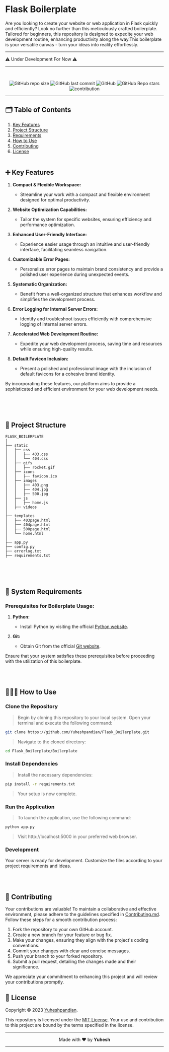 ## <!--Header Section-->

# Flask Boilerplate

Are you looking to create your website or web application in Flask quickly and efficiently? Look no further than this meticulously crafted boilerplate. Tailored for beginners, this repository is designed to expedite your web development routine, enhancing productivity along the way.This boilerplate is your versatile canvas - turn your ideas into reality effortlessly.

---

⚠️ Under Development For Now ⚠️

---

<br>
<div align="center">

![GitHub repo size](https://img.shields.io/github/repo-size/Yuheshpandian/Flask_Boilerplate?style=for-the-badge)
![GitHub last commit](https://img.shields.io/github/last-commit/Yuheshpandian/Flask_Boilerplate?style=for-the-badge)
![GitHub](https://img.shields.io/github/license/Yuheshpandian/Flask_Boilerplate?style=for-the-badge)
![GitHub Repo stars](https://img.shields.io/github/stars/Yuheshpandian/Flask_Boilerplate?style=for-the-badge)
![contribution](https://img.shields.io/static/v1?label=Contribution&message=Needed&color=orange&style=for-the-badge)
<br>

</div>

---

<!--Main/Content Section-->

## 🗂️ Table of Contents

1. [Key Features](#-key-features)
2. [Project Structure](#-project-structure)
3. [Requirements](#-system-requirements)
4. [How to Use](#-how-to-use)
5. [Contributing](#-Contributing)
6. [License](#-license)
   <br>
   <br>

## ➕ Key Features

1. **Compact & Flexible Workspace:**

   - Streamline your work with a compact and flexible environment designed for optimal productivity.

2. **Website Optimization Capabilities:**

   - Tailor the system for specific websites, ensuring efficiency and performance optimization.

3. **Enhanced User-Friendly Interface:**

   - Experience easier usage through an intuitive and user-friendly interface, facilitating seamless navigation.

4. **Customizable Error Pages:**

   - Personalize error pages to maintain brand consistency and provide a polished user experience during unexpected events.

5. **Systematic Organization:**

   - Benefit from a well-organized structure that enhances workflow and simplifies the development process.

6. **Error Logging for Internal Server Errors:**

   - Identify and troubleshoot issues efficiently with comprehensive logging of internal server errors.

7. **Accelerated Web Development Routine:**

   - Expedite your web development process, saving time and resources while ensuring high-quality results.

8. **Default Favicon Inclusion:**
   - Present a polished and professional image with the inclusion of default favicons for a cohesive brand identity.

By incorporating these features, our platform aims to provide a sophisticated and efficient environment for your web development needs.

<br>
<br></br>

<!--Project Structure-->

## 📁 Project Structure

```plaintext
FLASK_BOILERPLATE
│
├── static
│   ├── css
│   │   ├── 403.css
│   │   └── 404.css
│   ├── gifs
│   │   ├── rocket.gif
│   ├── icons
│   │   ├── favicon.ico
│   ├── images
│   │   ├── 403.png
│   │   ├── 404.jpg
│   │   ├── 500.jpg
│   ├── js
│   │   ├── home.js
│   ├── videos
│
├── templates
│   ├── 403page.html
│   ├── 404page.html
│   ├── 500page.html
│   └── home.html
│
├── app.py
├── config.py
├── errorlog.txt
├── requirements.txt

```

<br></br>
<br>

<!--Requirements-->

## 📄 System Requirements

### Prerequisites for Boilerplate Usage:

1. **Python:**

   - Install Python by visiting the official [Python website](https://www.python.org/).

2. **Git:**
   - Obtain Git from the official [Git website](https://git-scm.com/).

Ensure that your system satisfies these prerequisites before proceeding with the utilization of this boilerplate.

<br></br>

<!--Usage-->

## 🧑🏻‍💻 How to Use

### Clone the Repository

> Begin by cloning this repository to your local system. Open your terminal and execute the following command:

```bash
git clone https://github.com/Yuheshpandian/Flask_Boilerplate.git
```

> Navigate to the cloned directory:

```bash
cd Flask_Boilerplate/Boilerplate
```

### Install Dependencies

> Install the necessary dependencies:

```bash
pip install -r requirements.txt
```

> Your setup is now complete.

### Run the Application

> To launch the application, use the following command:

```bash
python app.py
```

> Visit http://localhost:5000 in your preferred web browser.

### Development

Your server is ready for development. Customize the files according to your project requirements and ideas.

<br></br>

<!--Contribution-->

## 🤝 Contributing

Your contributions are valuable! To maintain a collaborative and effective environment, please adhere to the guidelines specified in [Contributing.md](CONTRIBUTING.md). Follow these steps for a smooth contribution process:

1. Fork the repository to your own GitHub account.
2. Create a new branch for your feature or bug fix.
3. Make your changes, ensuring they align with the project's coding conventions.
4. Commit your changes with clear and concise messages.
5. Push your branch to your forked repository.
6. Submit a pull request, detailing the changes made and their significance.

We appreciate your commitment to enhancing this project and will review your contributions promptly.

<!--License-->

## 📜 License

Copyright © 2023 [Yuheshpandian](https://github.com/Yuheshpandian/).

This repository is licensed under the [MIT License](https://github.com/Yuheshpandian/Flask_Boilerplate/blob/main/LICENSE). Your use and contribution to this project are bound by the terms specified in the license.

<!-- Footer Section-->

---

<div align="center">

Made with ❤️ by **Yuhesh**

</div>

---
